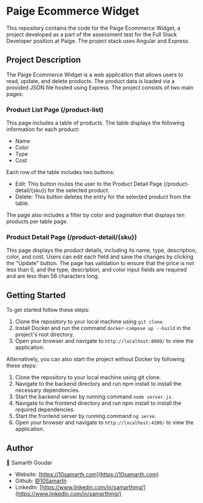 
# Paige Ecommerce Widget

This repository contains the code for the Paige Ecommerce Widget, a project developed as a part of the assessment test for the Full Stack Developer position at Paige. The project stack uses Angular and Express.

## Project Description

The Paige Ecommerce Widget is a web application that allows users to read, update, and delete products. The product data is loaded via a provided JSON file hosted using Express. The project consists of two main pages:

### Product List Page (/product-list)

This page includes a table of products. The table displays the following information for each product:

-   Name
-   Color
-   Type
-   Cost

Each row of the table includes two buttons:

-   Edit: This button routes the user to the Product Detail Page (/product-detail/{sku}) for the selected product.
-   Delete: This button deletes the entry for the selected product from the table.

The page also includes a filter by color and pagination that displays ten products per table page.

### Product Detail Page (/product-detail/{sku})

This page displays the product details, including its name, type, description, color, and cost. Users can edit each field and save the changes by clicking the "Update" button. The page has validation to ensure that the price is not less than 0, and the type, description, and color input fields are required and are less than 56 characters long.

## Getting Started

To get started follow these steps:

1.  Clone the repository to your local machine using `git clone`.
2.  Install Docker and run the command `docker-compose up --build` in the project's root directory.
3.  Open your browser and navigate to `http://localhost:8009/` to view the application.

Alternatively, you can also start the project without Docker by following these steps:

1.  Clone the repository to your local machine using git clone.
2.  Navigate to the backend directory and run npm install to install the necessary dependencies.
3.  Start the backend server by running command `node server.js`.
4.  Navigate to the frontend directory and run npm install to install the required dependencies.
5.  Start the frontend server by running command `ng serve`.
6.  Open your browser and navigate to `http://localhost:4200/` to view the application.

## Author

👤 Samarth Goudar

-   Website: [https://10samarth.com](https://10samarth.com)
-   Github: [@10Samarth](https://github.com/10Samarth)
-   LinkedIn: [https://www.linkedin.com/in/samarthmg/](https://www.linkedin.com/in/samarthmg/)
